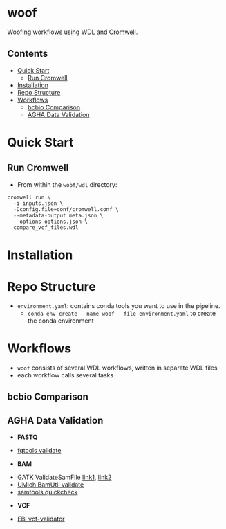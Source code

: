 
# woof
Woofing workflows using [WDL](https://software.broadinstitute.org/wdl/) and
[Cromwell](https://snakemake.readthedocs.io/en/stable/index.html).

Contents
--------

<!-- vim-markdown-toc GFM -->

* [Quick Start](#quick-start)
    * [Run Cromwell](#run-cromwell)
* [Installation](#installation)
* [Repo Structure](#repo-structure)
* [Workflows](#workflows)
    * [bcbio Comparison](#bcbio-comparison)
    * [AGHA Data Validation](#agha-data-validation)

<!-- vim-markdown-toc -->


# Quick Start

## Run Cromwell

* From within the `woof/wdl` directory:

```
cromwell run \
  -i inputs.json \
  -Dconfig.file=conf/cromwell.conf \
  --metadata-output meta.json \
  --options options.json \
  compare_vcf_files.wdl
```

# Installation

# Repo Structure

* `environment.yaml`: contains conda tools you want to use in the pipeline.
    * `conda env create --name woof --file environment.yaml` to create the conda environment


# Workflows

* `woof` consists of several WDL workflows, written in
  separate WDL files
* each workflow calls several tasks

bcbio Comparison
----------------

AGHA Data Validation
--------------------

* __FASTQ__

- [fqtools validate](https://github.com/alastair-droop/fqtools)

* __BAM__

- GATK ValidateSamFile [link1](https://software.broadinstitute.org/gatk/documentation/article.php?id=7571),
  [link2](http://broadinstitute.github.io/picard/command-line-overview.html#ValidateSamFile)
- [UMich BamUtil validate](https://genome.sph.umich.edu/wiki/BamUtil:_validate)
- [samtools quickcheck](http://www.htslib.org/doc/samtools.html)

* __VCF__

- [EBI vcf-validator](https://github.com/EBIvariation/vcf-validator)

